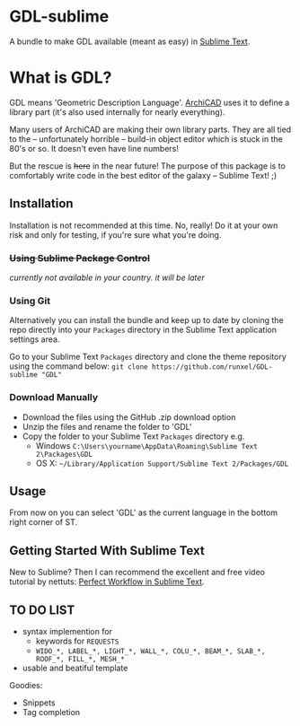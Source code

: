 # GDL-sublime
A bundle to make GDL available (meant as easy) in [Sublime Text](http://www.sublimetext.com/).

# What is GDL?
GDL means 'Geometric Description Language'. [ArchiCAD](http://www.graphisoft.com/) uses it to define a library part (it's also used internally for nearly everything).

Many users of ArchiCAD are making their own library parts. They are all tied to the – unfortunately horrible – build-in object editor which is stuck in the 80's or so. It doesn't even have line numbers!

But the rescue is ~~here~~ in the near future!
The purpose of this package is to comfortably write code in the best editor of the galaxy – Sublime Text! ;)

## Installation
Installation is not recommended at this time.
No, really! Do it at your own risk and only for testing, if you're sure what you're doing.

### ~~Using Sublime Package Control~~
_currently not available in your country. it will be later_

### Using Git
Alternatively you can install the bundle and keep up to date by cloning the repo directly into your `Packages` directory in the Sublime Text application settings area.

Go to your Sublime Text `Packages` directory and clone the theme repository using the command below:
`git clone https://github.com/runxel/GDL-sublime "GDL"`

### Download Manually
- Download the files using the GitHub .zip download option
- Unzip the files and rename the folder to 'GDL'
- Copy the folder to your Sublime Text `Packages` directory e.g. 
  - Windows `C:\Users\yourname\AppData\Roaming\Sublime Text 2\Packages\GDL`
  - OS X: `~/Library/Application Support/Sublime Text 2/Packages/GDL`

## Usage
From now on you can select 'GDL' as the current language in the bottom right corner of ST.

## Getting Started With Sublime Text
New to Sublime? Then I can recommend the excellent and free video tutorial by nettuts: [Perfect Workflow in Sublime Text](http://net.tutsplus.com/articles/news/perfect-workflow-in-sublime-text-free-course/).

## TO DO LIST
+ syntax implemention for 
	+ keywords for `REQUESTS`
	+ `WIDO_*, LABEL_*, LIGHT_*, WALL_*, COLU_*, BEAM_*, SLAB_*, ROOF_*, FILL_*, MESH_*`
+ usable and beatiful template

Goodies: 
+ Snippets
+ Tag completion
